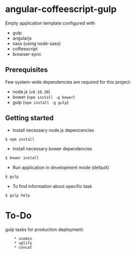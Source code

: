 # angular-coffeescript-gulp

Empty application template configured with

* gulp
* angularjs
* sass (using node-sass)
* coffeescript
* browser-sync

## Prerequisites

Few system-wide dependencies are required for this project:

* node.js (`v0.10.38`)
* bower (`npm install -g bower`)
* gulp (`npm install -g gulp`)

## Getting started

* Install necessary node.js depencencies

```bash
$ npm install
```

* Install necessary bower dependencies

```bash
$ bower install
```

* Run application in development mode (default)

```bash
$ gulp
```

* To find information about specific task

```bash
$ gulp help
```

# To-Do

gulp tasks for production deployment:

		* usemin
		* uglify
		* concat
